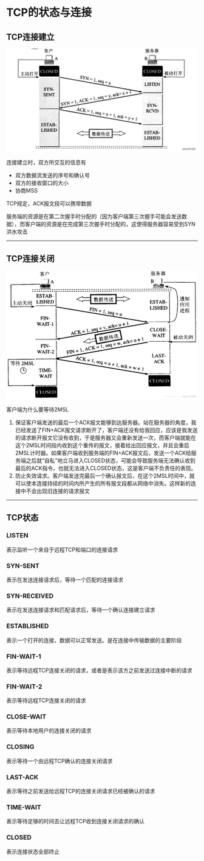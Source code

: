 # TCP的状态与连接

## TCP连接建立
![img.png](connEst.png)


连接建立时，双方所交互的信息有
- 双方数据流发送的序号和确认号
- 双方的接收窗口的大小
- 协商MSS

TCP规定，ACK报文段可以携带数据

服务端的资源是在第二次握手时分配的（因为客户端第三次握手可能会发送数据），而客户端的资源是在完成第三次握手时分配的，这使得服务器容易受到SYN洪水攻击


---

## TCP连接关闭
![img_1.png](connTem.png)

客户端为什么要等待2MSL
1. 保证客户端发送的最后一个ACK报文能够到达服务器。站在服务器的角度，我已经发送了FIN+ACK报文请求断开了，客户端还没有给我回应，应该是我发送的请求断开报文它没有收到，于是服务器又会重新发送一次，而客户端就能在这个2MSL时间段内收到这个重传的报文，接着给出回应报文，并且会重启2MSL计时器。如果客户端收到服务端的FIN+ACK报文后，发送一个ACK给服务端之后就“自私”地立马进入CLOSED状态，可能会导致服务端无法确认收到最后的ACK指令，也就无法进入CLOSED状态，这是客户端不负责任的表现。
2. 防止失效请求。客户端发送完最后一个确认报文后，在这个2MSL时间中，就可以使本连接持续的时间内所产生的所有报文段都从网络中消失。这样新的连接中不会出现旧连接的请求报文

--- 


## TCP状态
### LISTEN
表示监听一个来自于远程TCP和端口的连接请求

### SYN-SENT
表示在发送连接请求后，等待一个匹配的连接请求

### SYN-RECEIVED
表示在发送连接请求和匹配请求后，等待一个确认连接建立请求

### ESTABLISHED
表示一个打开的连接，数据可以正常发送。是在连接中传输数据的主要阶段

### FIN-WAIT-1
表示等待远程TCP连接关闭的请求，或者是表示该方之前发送过连接中断的请求

### FIN-WAIT-2
表示等待远程TCP连接关闭的请求

### CLOSE-WAIT
表示等待本地用户的连接关闭的请求

### CLOSING
表示等待一个由远程TCP确认的连接关闭请求

### LAST-ACK
表示等待之前发送给远程TCP的连接关闭请求已经被确认的请求

### TIME-WAIT
表示等待足够的时间去让远程TCP收到连接关闭请求的确认

### CLOSED
表示连接状态全部终止